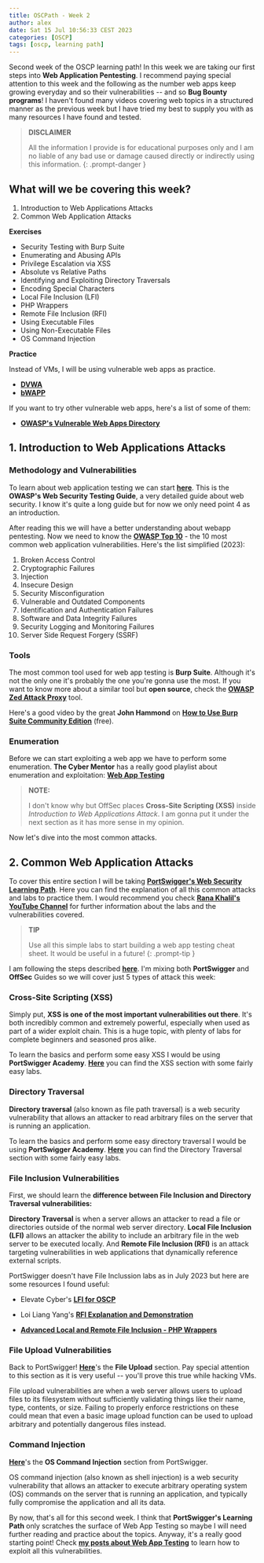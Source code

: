 ```yaml
---
title: OSCPath - Week 2
author: alex
date: Sat 15 Jul 10:56:33 CEST 2023
categories: [OSCP]
tags: [oscp, learning path]
---
```


Second week of the OSCP learning path! In this week we are taking our first steps into **Web Application Pentesting**. I recommend paying special attention to this week and the following as the number web apps keep growing everyday and so their vulnerabilities -- and so **Bug Bounty programs**! I haven't found many videos covering web topics in a structured manner as the previous week but I have tried my best to supply you with as many resources I have found and tested.

> **DISCLAIMER** 
>
> All the information I provide is for educational purposes only and I am no liable of any bad use or damage caused directly or indirectly using this information.
{: .prompt-danger }

## What will we be covering this week?

1. Introduction to Web Applications Attacks
2. Common Web Application Attacks

**Exercises**

- Security Testing with Burp Suite
- Enumerating and Abusing APIs
- Privilege Escalation via XSS
- Absolute vs Relative Paths
- Identifying and Exploiting Directory Traversals
- Encoding Special Characters
- Local File Inclusion (LFI)
- PHP Wrappers
- Remote File Inclusion (RFI)
- Using Executable Files
- Using Non-Executable Files
- OS Command Injection

**Practice**

Instead of VMs, I will be using vulnerable web apps as practice.

- **[DVWA](/posts/dvwa-2023-walkthrough/)** 
- **[bWAPP](/posts/bwapp-2023-walkthrough/)**

If you want to try other vulnerable web apps, here's a list of some of them:

- **[OWASP's Vulnerable Web Apps Directory](https://owasp.org/www-project-vulnerable-web-applications-directory/)**

## 1. Introduction to Web Applications Attacks

### Methodology and Vulnerabilities

To learn about web application testing we can start **[here](https://owasp.org/www-project-web-security-testing-guide/v42/4-Web_Application_Security_Testing/00-Introduction_and_Objectives/README)**. This is the **OWASP's Web Security Testing Guide**, a very detailed guide about web security. I know it's quite a long guide but for now we only need point 4 as an introduction.

After reading this we will have a better understanding about webapp pentesting. Now we need to know the **[OWASP Top 10](https://owasp.org/Top10/)** - the 10 most common web application vulnerabilities. Here's the list simplified (2023):

1. Broken Access Control
2. Cryptographic Failures
3. Injection
4. Insecure Design
5. Security Misconfiguration
6. Vulnerable and Outdated Components
7. Identification and Authentication Failures
8. Software and Data Integrity Failures
9. Security Logging and Monitoring Failures
10. Server Side Request Forgery (SSRF)

### Tools

The most common tool used for web app testing is **Burp Suite**. Although it's not the only one it's probably the one you're gonna use the most. If you want to know more about a similar tool but **open source**, check the **[OWASP Zed Attack Proxy](https://www.zaproxy.org/)** tool.

Here's a good video by the great **John Hammond** on **[How to Use Burp Suite Community Edition](https://www.youtube.com/watch?v=G3hpAeoZ4ek&t=1423s)** (free).

### Enumeration

Before we can start exploiting a web app we have to perform some enumeration. **The Cyber Mentor** has a really good playlist about enumeration and exploitation: **[Web App Testing](https://www.youtube.com/playlist?list=PLLKT__MCUeixCoi2jtP2Jj8nZzM4MOzBL)**

> **NOTE:** 
> 
> I don't know why but OffSec places **Cross-Site Scripting (XSS)** inside *Introduction to Web Applications Attack*. I am gonna put it under the next section as it has more sense in my opinion. 

Now let's dive into the most common attacks.

## 2. Common Web Application Attacks

To cover this entire section I will be taking **[PortSwigger's Web Security Learning Path](https://portswigger.net/web-security/learning-path)**. Here you can find the explanation of all this common attacks and labs to practice them. I would recommend you check **[Rana Khalil's YouTube Channel](https://www.youtube.com/@RanaKhalil101)** for further information about the labs and the vulnerabilities covered.

> **TIP**
> 
> Use all this simple labs to start building a web app testing cheat sheet. It would be useful in a future!
{: .prompt-tip }

I am following the steps described **[here](https://portswigger.net/web-security/certification/how-to-prepare#step-1-complete-one-lab-from-every-topic)**. I'm mixing both **PortSwigger** and **OffSec** Guides so we will cover just 5 types of attack this week:

### Cross-Site Scripting (XSS)

Simply put, **XSS is one of the most important vulnerabilities out there**. It's both incredibly common and extremely powerful, especially when used as part of a wider exploit chain. This is a huge topic, with plenty of labs for complete beginners and seasoned pros alike.

To learn the basics and perform some easy XSS I would be using **PortSwigger Academy**. **[Here](https://portswigger.net/web-security/cross-site-scripting)** you can find the XSS section with some fairly easy labs.

### Directory Traversal

**Directory traversal** (also known as file path traversal) is a web security vulnerability that allows an attacker to read arbitrary files on the server that is running an application. 

To learn the basics and perform some easy directory traversal I would be using **PortSwigger Academy**. **[Here](https://portswigger.net/web-security/file-path-traversal)** you can find the Directory Traversal section with some fairly easy labs.

### File Inclusion Vulnerabilities 

First, we should learn the **difference between File Inclusion and Directory Traversal vulnerabilities:**

**Directory Traversal** is when a server allows an attacker to read a file or directories outside of the normal web server directory. **Local File Inclusion (LFI)** allows an attacker the ability to include an arbitrary file in the web server to be executed locally. And **Remote File Inclusion (RFI)** is an attack targeting vulnerabilities in web applications that dynamically reference external scripts.

PortSwigger doesn't have File Inclussion labs as in July 2023 but here are some resources I found useful:

- Elevate Cyber's **[LFI for OSCP](https://www.youtube.com/watch?v=2qhdGyfk6iA)**
- Loi Liang Yang's **[RFI Explanation and Demonstration](https://www.youtube.com/watch?v=jG5FENEbGEg)**

- **[Advanced Local and Remote File Inclusion - PHP Wrappers](https://www.youtube.com/watch?v=cPSYuodIq9s)**

### File Upload Vulnerabilities 

Back to PortSwigger! **[Here](https://portswigger.net/web-security/file-upload)**'s the **File Upload** section. Pay special attention to this section as it is very useful -- you'll prove this true while hacking VMs.

File upload vulnerabilities are when a web server allows users to upload files to its filesystem without sufficiently validating things like their name, type, contents, or size. Failing to properly enforce restrictions on these could mean that even a basic image upload function can be used to upload arbitrary and potentially dangerous files instead.

### Command Injection 

**[Here](https://portswigger.net/web-security/os-command-injection)**'s the **OS Command Injection** section from PortSwigger. 

OS command injection (also known as shell injection) is a web security vulnerability that allows an attacker to execute arbitrary operating system (OS) commands on the server that is running an application, and typically fully compromise the application and all its data.

By now, that's all for this second week. I think that **PortSwigger's Learning Path** only scratches the surface of Web App Testing so maybe I will need further reading and practice about the topics. Anyway, it's a really good starting point! Check **[my posts about Web App Testing](https://amtzespinosa.github.io/pwned!/#web-apps)** to learn how to exploit all this vulnerabilities.
